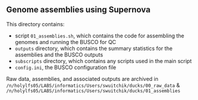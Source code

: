## Genome assemblies using Supernova

This directory contains:  
* script `01_assemblies.sh`, which contains the code for assembling the genomes and running the BUSCO for QC
* `outputs` directory, which contains the summary statistics for the assemblies and the BUSCO outputs
* `subscripts` directory, which contains any scripts used in the main script
* `config.ini`, the BUSCO configuration file  
  
  
Raw data, assemblies, and associated outputs are archived in `/n/holylfs05/LABS/informatics/Users/swuitchik/ducks/00_raw_data` &   `/n/holylfs05/LABS/informatics/Users/swuitchik/ducks/01_assemblies`
